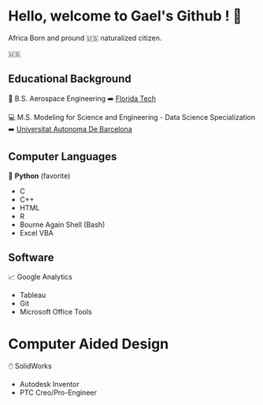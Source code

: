 # Hello, welcome to Gael's Github ! :vulcan_salute:

<!--
**GateraGael/GateraGael** is a ✨ _special_ ✨ repository because its `README.md` (this file) appears on your GitHub profile.
--> 

Africa Born and pround :us: naturalized citizen.


:us:

## Educational Background

:rocket: B.S. Aerospace Engineering 
:arrow_right: [Florida Tech](https://www.fit.edu/programs/aerospace-engineering-bs/)

:computer: M.S. Modeling for Science and Engineering - Data Science Specialization
:arrow_right: [Universitat Autonoma De Barcelona](https://www.uab.cat/web/estudiar/l-oferta-de-masters-oficials/informacio-general/modelitzacio-per-a-la-ciencia-i-l-enginyeria-/-modelling-for-science-and-engineering-1096480139517.html?param1=1307112830469)

## Computer Languages

:snake: **Python** (favorite)
* C
* C++
* HTML
* R
* Bourne Again Shell (Bash)
* Excel VBA

## Software

📈 Google Analytics
* Tableau 
* Git 
* Microsoft Office Tools

#  Computer Aided Design

:computer_mouse: SolidWorks
* Autodesk Inventor
* PTC Creo/Pro-Engineer

